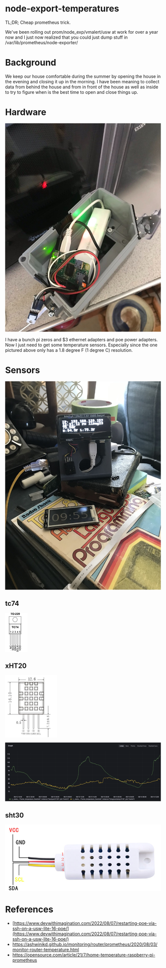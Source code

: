 # node-export-temperatures

TL;DR; Cheap prometheus trick. 

We've been rolling out prom/node_exp/vmalert/usw at work for over a year now and I just now realized that you could just dump stuff in /var/lib/prometheus/node-exporter/

# Background

We keep our house comfortable during the summer by opening the house in the evening and closing it up in the morning. I have been meaning to collect data from behind the house and from in front of the house as well as inside to try to figure when is the best time to open and close things up. 

# Hardware

![](docs/images/tempsensor.jpeg)

I have a bunch pi zeros and $3 ethernet adapters and poe power adapters. Now I just need to get some temperature sensors. Especially since the one pictured above only has a 1.8 degree F (1 degree C) resolution.

# Sensors
![](docs/images/livingroom.jpeg)
## tc74

![tc74](docs/images/tc74.png)

## xHT20

![xHT20](docs/images/dht20pins.png)

![24h](docs/images/24h.png)

## sht30

![sht30](docs/images/sht30.png)

# References

- [https://www.devwithimagination.com/2022/08/07/restarting-poe-via-ssh-on-a-usw-lite-16-poe/](https://www.devwithimagination.com/2022/08/07/restarting-poe-via-ssh-on-a-usw-lite-16-poe/)
- https://ashwinikd.github.io/monitoring/router/prometheus/2020/08/03/monitor-router-temperature.html
- https://opensource.com/article/21/7/home-temperature-raspberry-pi-prometheus
